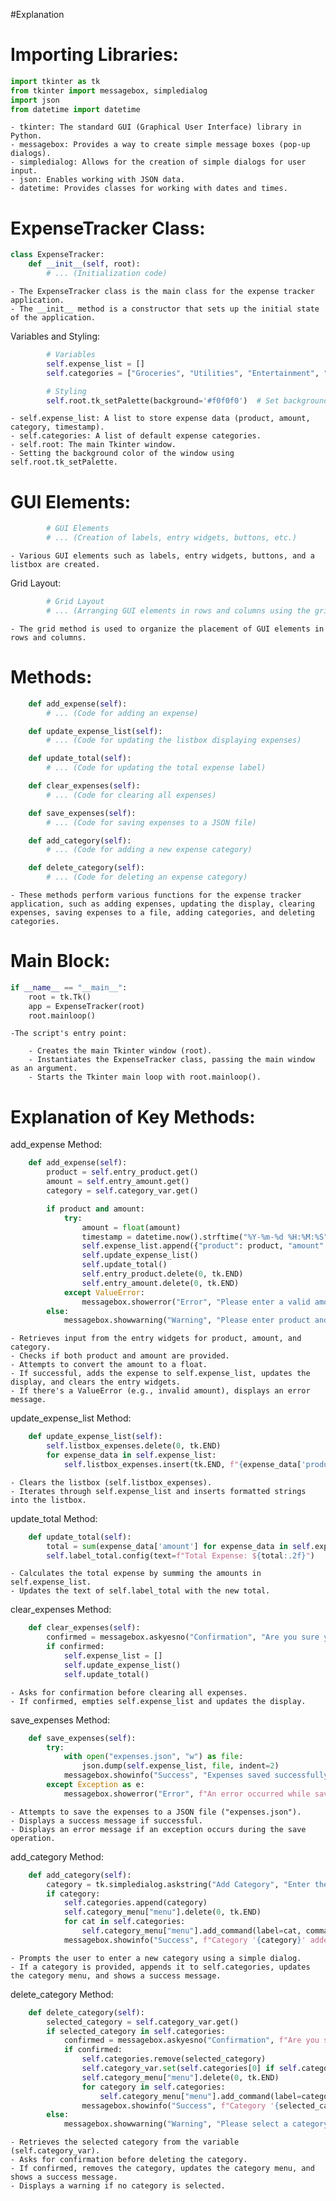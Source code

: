 #Explanation

# Importing Libraries:

```python
import tkinter as tk
from tkinter import messagebox, simpledialog
import json
from datetime import datetime
```

    - tkinter: The standard GUI (Graphical User Interface) library in Python.
    - messagebox: Provides a way to create simple message boxes (pop-up dialogs).
    - simpledialog: Allows for the creation of simple dialogs for user input.
    - json: Enables working with JSON data.
    - datetime: Provides classes for working with dates and times.

# ExpenseTracker Class:

```python
class ExpenseTracker:
    def __init__(self, root):
        # ... (Initialization code)
```

    - The ExpenseTracker class is the main class for the expense tracker application.
    - The __init__ method is a constructor that sets up the initial state of the application.

Variables and Styling:

```python
        # Variables
        self.expense_list = []
        self.categories = ["Groceries", "Utilities", "Entertainment", "Other"]

        # Styling
        self.root.tk_setPalette(background='#f0f0f0')  # Set background color
```

    - self.expense_list: A list to store expense data (product, amount, category, timestamp).
    - self.categories: A list of default expense categories.
    - self.root: The main Tkinter window.
    - Setting the background color of the window using self.root.tk_setPalette.

# GUI Elements:

```python
        # GUI Elements
        # ... (Creation of labels, entry widgets, buttons, etc.)
```

    - Various GUI elements such as labels, entry widgets, buttons, and a listbox are created.

Grid Layout:

```python
        # Grid Layout
        # ... (Arranging GUI elements in rows and columns using the grid method)
```

    - The grid method is used to organize the placement of GUI elements in rows and columns.

# Methods:

```python
    def add_expense(self):
        # ... (Code for adding an expense)

    def update_expense_list(self):
        # ... (Code for updating the listbox displaying expenses)

    def update_total(self):
        # ... (Code for updating the total expense label)

    def clear_expenses(self):
        # ... (Code for clearing all expenses)

    def save_expenses(self):
        # ... (Code for saving expenses to a JSON file)

    def add_category(self):
        # ... (Code for adding a new expense category)

    def delete_category(self):
        # ... (Code for deleting an expense category)
```

    - These methods perform various functions for the expense tracker application, such as adding expenses, updating the display, clearing expenses, saving expenses to a file, adding categories, and deleting categories.

# Main Block:

```python
if __name__ == "__main__":
    root = tk.Tk()
    app = ExpenseTracker(root)
    root.mainloop()
```

    -The script's entry point:

        - Creates the main Tkinter window (root).
        - Instantiates the ExpenseTracker class, passing the main window as an argument.
        - Starts the Tkinter main loop with root.mainloop().

# Explanation of Key Methods:

add_expense Method:

```python
    def add_expense(self):
        product = self.entry_product.get()
        amount = self.entry_amount.get()
        category = self.category_var.get()

        if product and amount:
            try:
                amount = float(amount)
                timestamp = datetime.now().strftime("%Y-%m-%d %H:%M:%S")
                self.expense_list.append({"product": product, "amount": amount, "category": category, "timestamp": timestamp})
                self.update_expense_list()
                self.update_total()
                self.entry_product.delete(0, tk.END)
                self.entry_amount.delete(0, tk.END)
            except ValueError:
                messagebox.showerror("Error", "Please enter a valid amount.")
        else:
            messagebox.showwarning("Warning", "Please enter product and amount.")
```

    - Retrieves input from the entry widgets for product, amount, and category.
    - Checks if both product and amount are provided.
    - Attempts to convert the amount to a float.
    - If successful, adds the expense to self.expense_list, updates the display, and clears the entry widgets.
    - If there's a ValueError (e.g., invalid amount), displays an error message.

update_expense_list Method:

```python
    def update_expense_list(self):
        self.listbox_expenses.delete(0, tk.END)
        for expense_data in self.expense_list:
            self.listbox_expenses.insert(tk.END, f"{expense_data['product']} - {expense_data['category']}: ${expense_data['amount']:.2f}")
```

    - Clears the listbox (self.listbox_expenses).
    - Iterates through self.expense_list and inserts formatted strings into the listbox.

update_total Method:

```python
    def update_total(self):
        total = sum(expense_data['amount'] for expense_data in self.expense_list)
        self.label_total.config(text=f"Total Expense: ${total:.2f}")
```

    - Calculates the total expense by summing the amounts in self.expense_list.
    - Updates the text of self.label_total with the new total.

clear_expenses Method:

```python
    def clear_expenses(self):
        confirmed = messagebox.askyesno("Confirmation", "Are you sure you want to clear all expenses?")
        if confirmed:
            self.expense_list = []
            self.update_expense_list()
            self.update_total()
```

    - Asks for confirmation before clearing all expenses.
    - If confirmed, empties self.expense_list and updates the display.

save_expenses Method:

```python
    def save_expenses(self):
        try:
            with open("expenses.json", "w") as file:
                json.dump(self.expense_list, file, indent=2)
            messagebox.showinfo("Success", "Expenses saved successfully.")
        except Exception as e:
            messagebox.showerror("Error", f"An error occurred while saving expenses: {str(e)}")
```

    - Attempts to save the expenses to a JSON file ("expenses.json").
    - Displays a success message if successful.
    - Displays an error message if an exception occurs during the save operation.

add_category Method:

```python
    def add_category(self):
        category = tk.simpledialog.askstring("Add Category", "Enter the new category:")
        if category:
            self.categories.append(category)
            self.category_menu["menu"].delete(0, tk.END)
            for cat in self.categories:
                self.category_menu["menu"].add_command(label=cat, command=tk._setit(self.category_var, cat))
            messagebox.showinfo("Success", f"Category '{category}' added successfully.")
```

    - Prompts the user to enter a new category using a simple dialog.
    - If a category is provided, appends it to self.categories, updates the category menu, and shows a success message.

delete_category Method:

```python
    def delete_category(self):
        selected_category = self.category_var.get()
        if selected_category in self.categories:
            confirmed = messagebox.askyesno("Confirmation", f"Are you sure you want to delete the category '{selected_category}'?")
            if confirmed:
                self.categories.remove(selected_category)
                self.category_var.set(self.categories[0] if self.categories else "")
                self.category_menu["menu"].delete(0, tk.END)
                for category in self.categories:
                    self.category_menu["menu"].add_command(label=category, command=tk._setit(self.category_var, category))
                messagebox.showinfo("Success", f"Category '{selected_category}' deleted successfully.")
        else:
            messagebox.showwarning("Warning", "Please select a category to delete.")
```

    - Retrieves the selected category from the variable (self.category_var).
    - Asks for confirmation before deleting the category.
    - If confirmed, removes the category, updates the category menu, and shows a success message.
    - Displays a warning if no category is selected.

